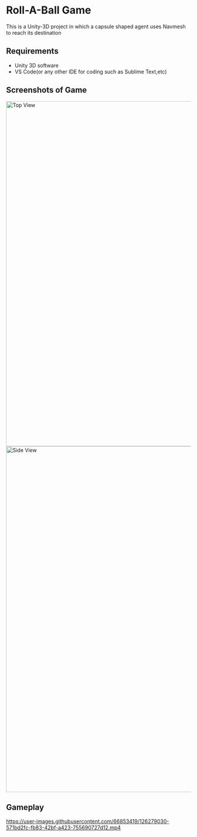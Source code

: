 # Roll-A-Ball Game 
This is a Unity-3D project in which a capsule shaped agent uses Navmesh to reach its destination

## Requirements
- Unity 3D software
- VS Code(or any other IDE for coding such as Sublime Text,etc)

## Screenshots of Game 
<img width="940" alt="Top View" src="https://user-images.githubusercontent.com/66853419/126279916-172af0fd-0155-4b49-aeda-7b0651682c4e.png">
<img width="942" alt="Side View" src="https://user-images.githubusercontent.com/66853419/126279926-fea16abc-17b6-4de6-aad0-8c13b53cc509.png">

## Gameplay


https://user-images.githubusercontent.com/66853419/126279030-571bd2fc-fb83-42bf-a423-755690727d12.mp4

